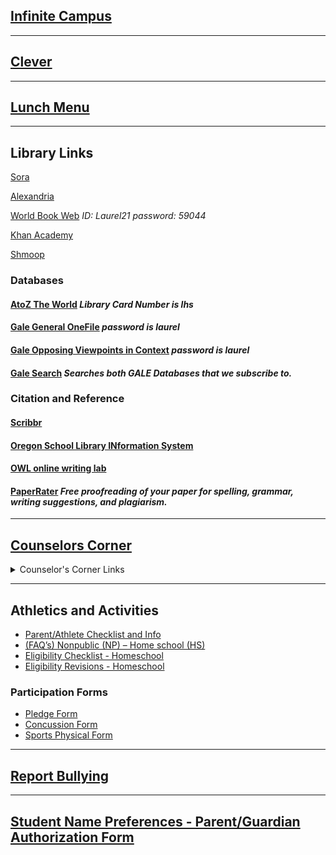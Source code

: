 ## [Infinite Campus](https://mtdecloud2.infinitecampus.org/campus/portal/laurel.jsp)

---
## [Clever](https://clever.com/oauth/authorize?channel=clever&client_id=4c63c1cf623dce82caac&confirmed=true&redirect_uri=https%3A%2F%2Fclever.com%2Fin%2Fauth_callback&response_type=code&state=2df4f2ff25aebea51078feee5d49f0ce3c35566f4ab6dff804a62153651b7d62&district_id=572387848389b60100000088)

---
## [Lunch Menu](https://laurelsd.sodexomyway.com/)
---
## Library Links
[Sora](https://soraapp.com/welcome)

[Alexandria](https://lhslibrary.goalexandria.com/)

[World Book Web](http://www.worldbookonline.com/wb/Login?ed=wb&subacct=N7401) *ID: Laurel21 password: 59044*

[Khan Academy](https://www.khanacademy.org/)

[Shmoop](https://www.shmoop.com/)

### Databases
#### [AtoZ The World](https://www.atoztheworld.com/?c=FEgQM6h95I) *Library Card Number is lhs*
#### [Gale General OneFile](http://infotrac.galegroup.com/itweb/mtlib_2_746?db=ITOF) *password is laurel*
#### [Gale Opposing Viewpoints in Context](https://infotrac.gale.com/itweb/mtlib_2_746?db=OVIC) *password is laurel*
#### [Gale Search](https://go.gale.com/ps/i.do?p=GPS&sw=w&u=mtlib_2_746&v=2.1&pg=BasicSearch&it=static) *Searches both GALE Databases that we subscribe to.*

### Citation and Reference
#### [Scribbr](https://www.scribbr.com/)
#### [Oregon School Library INformation System](http://secondary.oslis.org/)
#### [OWL online writing lab](https://owl.english.purdue.edu/)
#### [PaperRater](https://www.paperrater.com/) *Free proofreading of your paper for spelling, grammar, writing suggestions, and plagiarism.*

---

## [Counselors Corner](https://lhs.laurel.k12.mt.us/lhs-quick-links/counselors-corner)
<details>
<summary> Counselor's Corner Links</summary>

<div><a href="https://lhs.laurel.k12.mt.us/fs/pages/1911">ACT / SAT Exam Information</a></div>

<div><a href="https://lhs.laurel.k12.mt.us/fs/pages/1912">AP Exams</a></div>

<div><a href="https://lhs.laurel.k12.mt.us/fs/pages/1913">Athlete Resources</a></div>

<div><a href="https://lhs.laurel.k12.mt.us/fs/pages/1914">Attending Out of State Universities</a></div>

<div><a href="https://lhs.laurel.k12.mt.us/fs/pages/1915">College Application Week</a></div>

<div><a href="https://lhs.laurel.k12.mt.us/fs/pages/1916">College Classes</a></div>

<div><a href="https://lhs.laurel.k12.mt.us/fs/pages/1917">College Planning Data</a></div>

<div><a href="https://lhs.laurel.k12.mt.us/fs/pages/1918">College Representative Visit Schedule to Laurel High School</a></div>

<div><a href="https://lhs.laurel.k12.mt.us/fs/pages/1919">Course Selection Sheets</a></div>

<div><a href="https://lhs.laurel.k12.mt.us/fs/pages/1920">FASFA</a></div>

<div><a href="https://lhs.laurel.k12.mt.us/fs/pages/1921">Freshman Course Selection</a></div>

<div><a href="https://lhs.laurel.k12.mt.us/fs/pages/1922">Future Careers</a></div>

<div><a href="https://lhs.laurel.k12.mt.us/fs/pages/1894">Graduation Requirements</a></div>

<div><a href="https://lhs.laurel.k12.mt.us/fs/pages/1895">Job Corp</a></div>

<div><a href="https://lhs.laurel.k12.mt.us/fs/pages/1896">Laurel High School Counselors</a></div>

<div><a href="https://lhs.laurel.k12.mt.us/fs/pages/1897">LHS Course Descriptions</a></div>

<div><a href="https://lhs.laurel.k12.mt.us/fs/pages/1898">Montana Digital Academy</a></div>

<div><a href="https://lhs.laurel.k12.mt.us/fs/pages/1899">Montana University System (MUS)</a></div>

<div><a href="https://lhs.laurel.k12.mt.us/fs/pages/1900">Scholarships</a></div>

<div><a href="https://lhs.laurel.k12.mt.us/fs/pages/1901">School Profile</a></div>

<div><a href="https://lhs.laurel.k12.mt.us/fs/pages/1902">United States Military Lunch Visit Schedule</a></div>


</details>

---
## Athletics and Activities
- [Parent/Athlete Checklist and Info](https://docs.google.com/document/d/1bsKaaUZSod55sp-5f0I7Vc2LFtqz3ZZfzZjE1__BlAo/edit)
- [(FAQ’s) Nonpublic (NP) – Home school (HS)](https://www.laurel.k12.mt.us/fs/resource-manager/view/77225d87-2ec3-441b-b5cd-f97833a6f3e2)
- [Eligibility Checklist - Homeschool](https://www.laurel.k12.mt.us/fs/resource-manager/view/f0fea885-059a-462b-964d-ba946b848689)
- [Eligibility Revisions - Homeschool](https://www.laurel.k12.mt.us/fs/resource-manager/view/9cf4aeab-71c0-4849-b2c0-7edee4ef8c79)
### Participation Forms
- [Pledge Form](https://www.laurel.k12.mt.us/fs/resource-manager/view/6d05fbfd-a695-4bcd-aeae-200a8a3cb3a3)
- [Concussion Form](https://www.laurel.k12.mt.us/fs/resource-manager/view/0726482d-0aab-4957-9744-75eca02036f9)
- [Sports Physical Form](https://cdn1.sportngin.com/attachments/document/ad7e-1857956/Pre-participationPhysicalForm-2022-23_1_.pdf#_ga=2.225630942.511108639.1660254334-1992758709.1660254333)

---

## [Report Bullying](https://laurel.flowforms.io/permanent/form/for_4kjoq3ddnXYzr)

---

## [Student Name Preferences - Parent/Guardian Authorization Form](https://laurel.flowforms.io/permanent/form/for_7M0b2lp62PgmG)
